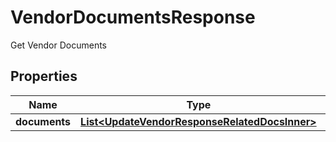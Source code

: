 

# VendorDocumentsResponse

Get Vendor Documents

## Properties

| Name | Type | Description | Notes |
|------------ | ------------- | ------------- | -------------|
|**documents** | [**List&lt;UpdateVendorResponseRelatedDocsInner&gt;**](UpdateVendorResponseRelatedDocsInner.md) |  |  [optional] |



